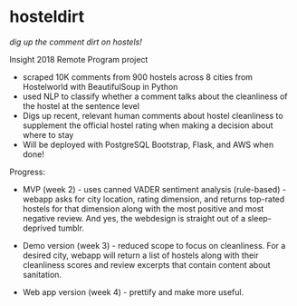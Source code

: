 # hosteldirt
*dig up the comment dirt on hostels!*

Insight 2018 Remote Program project

* scraped 10K comments from 900 hostels across 8 cities from Hostelworld with BeautifulSoup in Python
* used NLP to classify whether a comment talks about the cleanliness of the hostel at the sentence level
* Digs up recent, relevant human comments about hostel cleanliness to supplement the official hostel rating when making a decision about where to stay 
* Will be deployed with PostgreSQL Bootstrap, Flask, and AWS when done!

Progress:

* MVP (week 2) - uses canned VADER sentiment analysis (rule-based) - webapp asks for city location, rating dimension, and returns top-rated hostels for that dimension along with the most positive and most negative review. And yes, the webdesign is straight out of a sleep-deprived tumblr.

* Demo version (week 3) - reduced scope to focus on cleanliness. For a desired city, webapp will return a list of hostels along with their cleanliness scores and review excerpts that contain content about sanitation.

* Web app version (week 4) - prettify and make more useful.

